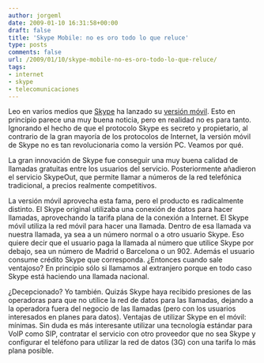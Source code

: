 ```yaml
---
author: jorgeml
date: 2009-01-10 16:31:58+00:00
draft: false
title: 'Skype Mobile: no es oro todo lo que reluce'
type: posts
comments: false
url: /2009/01/10/skype-mobile-no-es-oro-todo-lo-que-reluce/
tags:
- internet
- skype
- telecomunicaciones
---
```


Leo en varios medios que [Skype](http://www.skype.com) ha lanzado su [versión móvil](http://www.skype.com/intl/en/download/skype/mobile/). Esto en principio parece una muy buena noticia, pero en realidad no es para tanto. Ignorando el hecho de que el protocolo Skype es secreto y propietario, al contrario de la gran mayoría de los protocolos de Internet, la versión móvil de Skype no es tan revolucionaria como la versión PC. Veamos por qué.

La gran innovación de Skype fue conseguir una muy buena calidad de llamadas gratuitas entre los usuarios del servicio. Posteriormente añadieron el servicio SkypeOut, que permite llamar a números de la red telefónica tradicional, a precios realmente competitivos.

La versión móvil aprovecha esta fama, pero el producto es radicalmente distinto. El Skype original utilizaba una conexión de datos para hacer llamadas, aprovechando la tarifa plana de la conexión a Internet. El Skype móvil utiliza la red móvil para hacer una llamada. Dentro de esa llamada va nuestra llamada, ya sea a un número normal o a otro usuario Skype. Eso quiere decir que el usuario paga la llamada al número que utilice Skype por debajo, sea un número de Madrid o Barcelona o un 902. Además el usuario consume crédito Skype que corresponda. ¿Entonces cuando sale ventajoso? En principio sólo si llamamos al extranjero porque en todo caso Skype está haciendo una llamada nacional.

¿Decepcionado? Yo también. Quizás Skype haya recibido presiones de las operadoras para que no utilice la red de datos para las llamadas, dejando a la operadora fuera del negocio de las llamadas (pero con los usuarios interesados en planes para datos). Ventajas de utilizar Skype en el móvil: mínimas. Sin duda es más interesante utilizar una tecnología estándar para VoIP como SIP, contratar el servicio con otro proveedor que no sea Skype y configurar el teléfono para utilizar la red de datos (3G) con una tarifa lo más plana posible.
